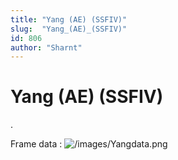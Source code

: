 ```yaml
---
title: "Yang (AE) (SSFIV)"
slug:  "Yang_(AE)_(SSFIV)"
id: 806
author: "Sharnt"
---
```


# Yang (AE) (SSFIV)

.

Frame data : ![](/images/Yangdata.png "/images/Yangdata.png")
